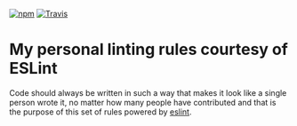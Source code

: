 [![npm](https://img.shields.io/npm/v/eslint-config-rodoabad.svg?style=flat-square)](https://www.npmjs.com/package/eslint-config-rodoabad)
[![Travis](https://img.shields.io/travis/rodoabad/eslint-config-rodoabad.svg?style=flat-square)](https://travis-ci.org/rodoabad/eslint-config-rodoabad)

# My personal linting rules courtesy of ESLint

Code should always be written in such a way that makes it look like a single person wrote it, no matter how many people have contributed and that is the purpose of this set of rules powered by [eslint](https://github.com/eslint/eslint).
